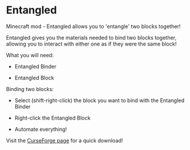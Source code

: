 # Entangled
Minecraft mod - Entangled allows you to 'entangle' two blocks together!

Entangled gives you the materials needed to bind two blocks together, allowing you to interact with either one as if they were the same block!

 

What you will need:

 - Entangled Binder

 - Entangled Block

 

Binding two blocks:

 - Select (shift-right-click) the block you want to bind with the Entangled Binder

 - Right-click the Entangled Block

 - Automate everything!
 
 
 
 Visit the [CurseForge page](https://minecraft.curseforge.com/projects/entangled) for a quick download!
